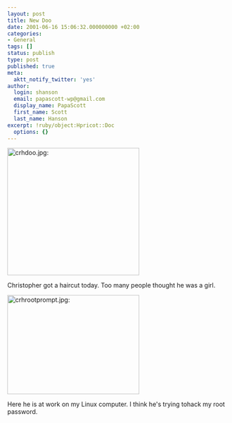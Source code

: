 ```yaml
---
layout: post
title: New Doo
date: 2001-06-16 15:06:32.000000000 +02:00
categories:
- General
tags: []
status: publish
type: post
published: true
meta:
  aktt_notify_twitter: 'yes'
author:
  login: shanson
  email: papascott-wp@gmail.com
  display_name: PapaScott
  first_name: Scott
  last_name: Hanson
excerpt: !ruby/object:Hpricot::Doc
  options: {}
---
```

<p><img src="http://www.papascott.de/wordpress/wp-content/uploads/2001/06/crhdoo.jpg" height="289" width="300" border="0" alt="crhdoo.jpg: " /></p>
<p>Christopher got a haircut today. Too many people thought he was a girl.</p>
<p><img src="http://www.papascott.de/wordpress/wp-content/uploads/2001/06/crhrootprompt.jpg" height="225" width="300" border="0" alt="crhrootprompt.jpg: " /></p>
<p>Here he is at work on my Linux computer. I think he's trying tohack my root password.</p>
